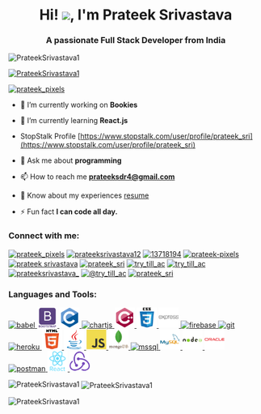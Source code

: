 <h1 align="center">Hi! <img src="https://raw.githubusercontent.com/MartinHeinz/MartinHeinz/master/wave.gif" width="30px">, I'm Prateek Srivastava </h1>
<h3 align="center">A passionate Full Stack Developer from India</h3>

<p align="left"> <img src="https://komarev.com/ghpvc/?username=PrateekSrivastava1&label=Profile%20views&color=0e75b6&style=flat" alt="PrateekSrivastava1" /> </p>

<p align="left"> <a href="https://github.com/ryo-ma/github-profile-trophy"><img src="https://github-profile-trophy.vercel.app/?username=PrateekSrivastava1" alt="PrateekSrivastava1" /></a> </p>

<p align="left"> <a href="https://twitter.com/prateek_pixels" target="blank"><img src="https://img.shields.io/twitter/follow/prateek_pixels?logo=twitter&style=for-the-badge" alt="prateek_pixels" /></a> </p>

- 🔭 I’m currently working on **Bookies**

- 🌱 I’m currently learning **React.js**

- StopStalk Profile [https://www.stopstalk.com/user/profile/prateek_sri](https://www.stopstalk.com/user/profile/prateek_sri)

- 💬 Ask me about **programming**

- 📫 How to reach me **prateeksdr4@gmail.com**

- 📄 Know about my experiences [resume](resume)

- ⚡ Fun fact **I can code all day.**

<h3 align="left">Connect with me:</h3>
<p align="left">
<a href="https://twitter.com/prateek_pixels" target="blank"><img align="center" src="https://raw.githubusercontent.com/rahuldkjain/github-profile-readme-generator/master/src/images/icons/Social/twitter.svg" alt="prateek_pixels" height="30" width="40" /></a>
<a href="https://linkedin.com/in/prateeksrivastava12" target="blank"><img align="center" src="https://raw.githubusercontent.com/rahuldkjain/github-profile-readme-generator/master/src/images/icons/Social/linked-in-alt.svg" alt="prateeksrivastava12" height="30" width="40" /></a>
<a href="https://stackoverflow.com/users/13718194" target="blank"><img align="center" src="https://raw.githubusercontent.com/rahuldkjain/github-profile-readme-generator/master/src/images/icons/Social/stack-overflow.svg" alt="13718194" height="30" width="40" /></a>
<a href="https://instagram.com/prateek-pixels" target="blank"><img align="center" src="https://raw.githubusercontent.com/rahuldkjain/github-profile-readme-generator/master/src/images/icons/Social/instagram.svg" alt="prateek-pixels" height="30" width="40" /></a>
<a href="https://www.youtube.com/c/prateek srivastava" target="blank"><img align="center" src="https://raw.githubusercontent.com/rahuldkjain/github-profile-readme-generator/master/src/images/icons/Social/youtube.svg" alt="prateek srivastava" height="30" width="40" /></a>
<a href="https://www.codechef.com/users/prateek_sri" target="blank"><img align="center" src="https://cdn.jsdelivr.net/npm/simple-icons@3.1.0/icons/codechef.svg" alt="prateek_sri" height="30" width="40" /></a>
<a href="https://www.hackerrank.com/try_till_ac" target="blank"><img align="center" src="https://raw.githubusercontent.com/rahuldkjain/github-profile-readme-generator/master/src/images/icons/Social/hackerrank.svg" alt="try_till_ac" height="30" width="40" /></a>
<a href="https://codeforces.com/profile/try_till_ac" target="blank"><img align="center" src="https://cdn.jsdelivr.net/npm/simple-icons@3.0.1/icons/codeforces.svg" alt="try_till_ac" height="30" width="40" /></a>
<a href="https://www.leetcode.com/prateeksrivastava_" target="blank"><img align="center" src="https://raw.githubusercontent.com/rahuldkjain/github-profile-readme-generator/master/src/images/icons/Social/leet-code.svg" alt="prateeksrivastava_" height="30" width="40" /></a>
<a href="https://www.hackerearth.com/@try_till_ac" target="blank"><img align="center" src="https://raw.githubusercontent.com/rahuldkjain/github-profile-readme-generator/master/src/images/icons/Social/hackerearth.svg" alt="@try_till_ac" height="30" width="40" /></a>
<a href="https://auth.geeksforgeeks.org/user/prateek_sri" target="blank"><img align="center" src="https://raw.githubusercontent.com/rahuldkjain/github-profile-readme-generator/master/src/images/icons/Social/geeks-for-geeks.svg" alt="prateek_sri" height="30" width="40" /></a>
</p>

<h3 align="left">Languages and Tools:</h3>
<p align="left"> <a href="https://babeljs.io/" target="_blank"> <img src="https://www.vectorlogo.zone/logos/babeljs/babeljs-icon.svg" alt="babel" width="40" height="40"/> </a> <a href="https://getbootstrap.com" target="_blank"> <img src="https://raw.githubusercontent.com/devicons/devicon/master/icons/bootstrap/bootstrap-plain-wordmark.svg" alt="bootstrap" width="40" height="40"/> </a> <a href="https://www.cprogramming.com/" target="_blank"> <img src="https://raw.githubusercontent.com/devicons/devicon/master/icons/c/c-original.svg" alt="c" width="40" height="40"/> </a> <a href="https://www.chartjs.org" target="_blank"> <img src="https://www.chartjs.org/media/logo-title.svg" alt="chartjs" width="40" height="40"/> </a> <a href="https://www.w3schools.com/cpp/" target="_blank"> <img src="https://raw.githubusercontent.com/devicons/devicon/master/icons/cplusplus/cplusplus-original.svg" alt="cplusplus" width="40" height="40"/> </a> <a href="https://www.w3schools.com/css/" target="_blank"> <img src="https://raw.githubusercontent.com/devicons/devicon/master/icons/css3/css3-original-wordmark.svg" alt="css3" width="40" height="40"/> </a> <a href="https://expressjs.com" target="_blank"> <img src="https://raw.githubusercontent.com/devicons/devicon/master/icons/express/express-original-wordmark.svg" alt="express" width="40" height="40"/> </a> <a href="https://firebase.google.com/" target="_blank"> <img src="https://www.vectorlogo.zone/logos/firebase/firebase-icon.svg" alt="firebase" width="40" height="40"/> </a> <a href="https://git-scm.com/" target="_blank"> <img src="https://www.vectorlogo.zone/logos/git-scm/git-scm-icon.svg" alt="git" width="40" height="40"/> </a> <a href="https://heroku.com" target="_blank"> <img src="https://www.vectorlogo.zone/logos/heroku/heroku-icon.svg" alt="heroku" width="40" height="40"/> </a> <a href="https://www.w3.org/html/" target="_blank"> <img src="https://raw.githubusercontent.com/devicons/devicon/master/icons/html5/html5-original-wordmark.svg" alt="html5" width="40" height="40"/> </a> <a href="https://www.java.com" target="_blank"> <img src="https://raw.githubusercontent.com/devicons/devicon/master/icons/java/java-original.svg" alt="java" width="40" height="40"/> </a> <a href="https://developer.mozilla.org/en-US/docs/Web/JavaScript" target="_blank"> <img src="https://raw.githubusercontent.com/devicons/devicon/master/icons/javascript/javascript-original.svg" alt="javascript" width="40" height="40"/> </a> <a href="https://www.mongodb.com/" target="_blank"> <img src="https://raw.githubusercontent.com/devicons/devicon/master/icons/mongodb/mongodb-original-wordmark.svg" alt="mongodb" width="40" height="40"/> </a> <a href="https://www.microsoft.com/en-us/sql-server" target="_blank"> <img src="https://www.svgrepo.com/show/303229/microsoft-sql-server-logo.svg" alt="mssql" width="40" height="40"/> </a> <a href="https://www.mysql.com/" target="_blank"> <img src="https://raw.githubusercontent.com/devicons/devicon/master/icons/mysql/mysql-original-wordmark.svg" alt="mysql" width="40" height="40"/> </a> <a href="https://nodejs.org" target="_blank"> <img src="https://raw.githubusercontent.com/devicons/devicon/master/icons/nodejs/nodejs-original-wordmark.svg" alt="nodejs" width="40" height="40"/> </a> <a href="https://www.oracle.com/" target="_blank"> <img src="https://raw.githubusercontent.com/devicons/devicon/master/icons/oracle/oracle-original.svg" alt="oracle" width="40" height="40"/> </a> <a href="https://postman.com" target="_blank"> <img src="https://www.vectorlogo.zone/logos/getpostman/getpostman-icon.svg" alt="postman" width="40" height="40"/> </a> <a href="https://reactjs.org/" target="_blank"> <img src="https://raw.githubusercontent.com/devicons/devicon/master/icons/react/react-original-wordmark.svg" alt="react" width="40" height="40"/> </a> <a href="https://redux.js.org" target="_blank"> <img src="https://raw.githubusercontent.com/devicons/devicon/master/icons/redux/redux-original.svg" alt="redux" width="40" height="40"/> </a> </p>

<p><img align="left" src="https://github-readme-stats.vercel.app/api/top-langs?username=PrateekSrivastava1&show_icons=true&locale=en&layout=compact" alt="PrateekSrivastava1" /></p>

<p>&nbsp;<img align="center" src="https://github-readme-stats.vercel.app/api?username=PrateekSrivastava1&show_icons=true&locale=en" alt="PrateekSrivastava1" /></p>

<p><img align="center" src="https://github-readme-streak-stats.herokuapp.com/?user=PrateekSrivastava1&" alt="PrateekSrivastava1" /></p>
